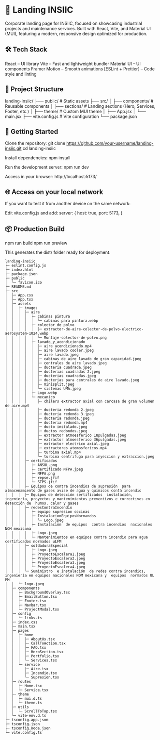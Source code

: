 # 🚀 Landing INSIIC
Corporate landing page for INSIIC, focused on showcasing industrial projects and maintenance services.
Built with React, Vite, and Material UI (MUI), featuring a modern, responsive design optimized for production.

## 🛠️ Tech Stack
React – UI library
Vite – Fast and lightweight bundler
Material UI – UI components
Framer Motion – Smooth animations
[ESLint + Prettier] – Code style and linting

## 📂 Project Structure
landing-insiic/ ├── public/ # Static assets ├── src/ │ ├── components/ # Reusable components │ ├── sections/ # Landing sections (Hero, Services, Footer, etc.) │ ├── theme/ # Custom MUI theme │ ├── App.jsx │ └── main.jsx ├── vite.config.js # Vite configuration └── package.json

## 🚀 Getting Started
Clone the repository: git clone https://github.com/your-username/landing-insiic.git cd landing-insiic

Install dependencies: npm install

Run the development server: npm run dev

Access in your browser: http://localhost:5173/

## 🌐 Access on your local network
If you want to test it from another device on the same network:

Edit vite.config.js and add: server: { host: true, port: 5173, }

## 📦 Production Build
npm run build npm run preview

This generates the dist/ folder ready for deployment.


```
landing-insiic
├─ eslint.config.js
├─ index.html
├─ package.json
├─ public
│  └─ favicon.ico
├─ README.md
├─ src
│  ├─ App.css
│  ├─ App.tsx
│  ├─ assets
│  │  ├─ images
│  │  │  ├─ aire
│  │  │  │  ├─ cabinas pintura
│  │  │  │  │  └─ cabinas para pintura.webp
│  │  │  │  ├─ colector de polvo
│  │  │  │  │  ├─ extractor-de-aire-colector-de-polvo-electrico-aerosystem-1024.webp
│  │  │  │  │  └─ Montaje-colector-de-polvo.png
│  │  │  │  ├─ lavado_y_acondicionado
│  │  │  │  │  ├─ aire acondicionado.mp4
│  │  │  │  │  ├─ aire lavado cooler.jpeg
│  │  │  │  │  ├─ aire lavado.jpeg
│  │  │  │  │  ├─ cabinas de aire lavado de gran capacidad.jpeg
│  │  │  │  │  ├─ centrales de aire lavado.jpeg
│  │  │  │  │  ├─ ducteria cuadrada.jpeg
│  │  │  │  │  ├─ ducterias cuadradas 2.jpeg
│  │  │  │  │  ├─ ducterias cuadradas.jpeg
│  │  │  │  │  ├─ ducterias para centrales de aire lavado.jpeg
│  │  │  │  │  ├─ minisplit.jpeg
│  │  │  │  │  └─ sistemas UMA.jpeg
│  │  │  │  ├─ Logo.webp
│  │  │  │  └─ mecanico
│  │  │  │     ├─ chilers extractor axial con carcasa de gran volumen de aire.mp4
│  │  │  │     ├─ ducteria redonda 2.jpeg
│  │  │  │     ├─ ducteria redonda 3.jpeg
│  │  │  │     ├─ ducteria redonda.jpeg
│  │  │  │     ├─ ducteria redonda.mp4
│  │  │  │     ├─ ducto instalado.jpeg
│  │  │  │     ├─ ductos redondos.jpeg
│  │  │  │     ├─ extractor atmoesferico 18pulgadas.jpeg
│  │  │  │     ├─ extractor atmoesferico 36pulgadas.jpeg
│  │  │  │     ├─ extractor electrico axial.jpeg
│  │  │  │     ├─ extractores atomosfericos.mp4
│  │  │  │     ├─ turbina axial.mp4
│  │  │  │     └─ turbina centrifuga para inyeccion y extraccion.jpeg
│  │  │  ├─ certificados
│  │  │  │  ├─ ANSUL.png
│  │  │  │  ├─ certificado NFPA.jpeg
│  │  │  │  ├─ NFPA.png
│  │  │  │  ├─ repse.jfif
│  │  │  │  └─ STPS.jfif
│  │  │  ├─ Equipos de contra incendios de supresión  para almacenamiento de gases avise de agua y químicos contá incendio
│  │  │  ├─ Equipos de detección sertificados  instalación, ingeniería, proyectos y mantenimientos preventivos e correctivos en detección de  humos, calor y gases
│  │  │  ├─ redesContraIncendio
│  │  │  │  ├─ equipo supresion cocinas
│  │  │  │  ├─ InstalacionEquiposNormandos
│  │  │  │  │  └─ Logo.jpeg
│  │  │  │  ├─ Instalación  de equipos  contra incendios  nacionales NOM mexicana
│  │  │  │  ├─ Logo.jpeg
│  │  │  │  └─ Mantenimientos en equipos contra incendio para agua certificados normados uLFM
│  │  │  ├─ soldaduraEspecial
│  │  │  │  ├─ Logo.jpeg
│  │  │  │  ├─ ProyectoEscalera1.jpeg
│  │  │  │  ├─ ProyectoEscalera2.jpeg
│  │  │  │  ├─ ProyectoEscalera3.jpeg
│  │  │  │  └─ ProyectoEscalera4.jpeg
│  │  │  └─ Suministro  e instalación  de redes contra incendios, ingeniería en equipos nacionales NOM mexicana y  equipos  normados UL  FM
│  │  └─ logo.jpeg
│  ├─ components
│  │  ├─ BackgroundOverlay.tsx
│  │  ├─ EmailButton.tsx
│  │  ├─ Footer.tsx
│  │  ├─ Navbar.tsx
│  │  └─ ProjectModal.tsx
│  ├─ config
│  │  └─ links.ts
│  ├─ index.css
│  ├─ main.tsx
│  ├─ pages
│  │  ├─ home
│  │  │  ├─ AboutUs.tsx
│  │  │  ├─ CallToAction.tsx
│  │  │  ├─ FAQ.tsx
│  │  │  ├─ HeroSection.tsx
│  │  │  ├─ Portfolio.tsx
│  │  │  └─ Services.tsx
│  │  └─ service
│  │     ├─ Aire.tsx
│  │     ├─ Incendio.tsx
│  │     └─ Supresion.tsx
│  ├─ routes
│  │  ├─ Home.tsx
│  │  └─ Service.tsx
│  ├─ theme
│  │  ├─ mui.d.ts
│  │  └─ theme.ts
│  ├─ utils
│  │  └─ ScrollToTop.tsx
│  └─ vite-env.d.ts
├─ tsconfig.app.json
├─ tsconfig.json
├─ tsconfig.node.json
└─ vite.config.ts

```